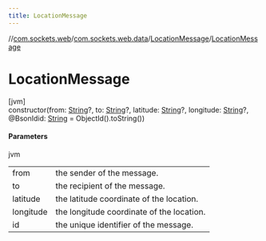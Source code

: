 ```yaml
---
title: LocationMessage
---
```

//[com.sockets.web](../../../index.html)/[com.sockets.web.data](../index.html)/[LocationMessage](index.html)/[LocationMessage](-location-message.html)



# LocationMessage



[jvm]\
constructor(from: [String](https://kotlinlang.org/api/latest/jvm/stdlib/kotlin/-string/index.html)?, to: [String](https://kotlinlang.org/api/latest/jvm/stdlib/kotlin/-string/index.html)?, latitude: [String](https://kotlinlang.org/api/latest/jvm/stdlib/kotlin/-string/index.html)?, longitude: [String](https://kotlinlang.org/api/latest/jvm/stdlib/kotlin/-string/index.html)?, @BsonIdid: [String](https://kotlinlang.org/api/latest/jvm/stdlib/kotlin/-string/index.html) = ObjectId().toString())



#### Parameters


jvm

| | |
|---|---|
| from | the sender of the message. |
| to | the recipient of the message. |
| latitude | the latitude coordinate of the location. |
| longitude | the longitude coordinate of the location. |
| id | the unique identifier of the message. |




